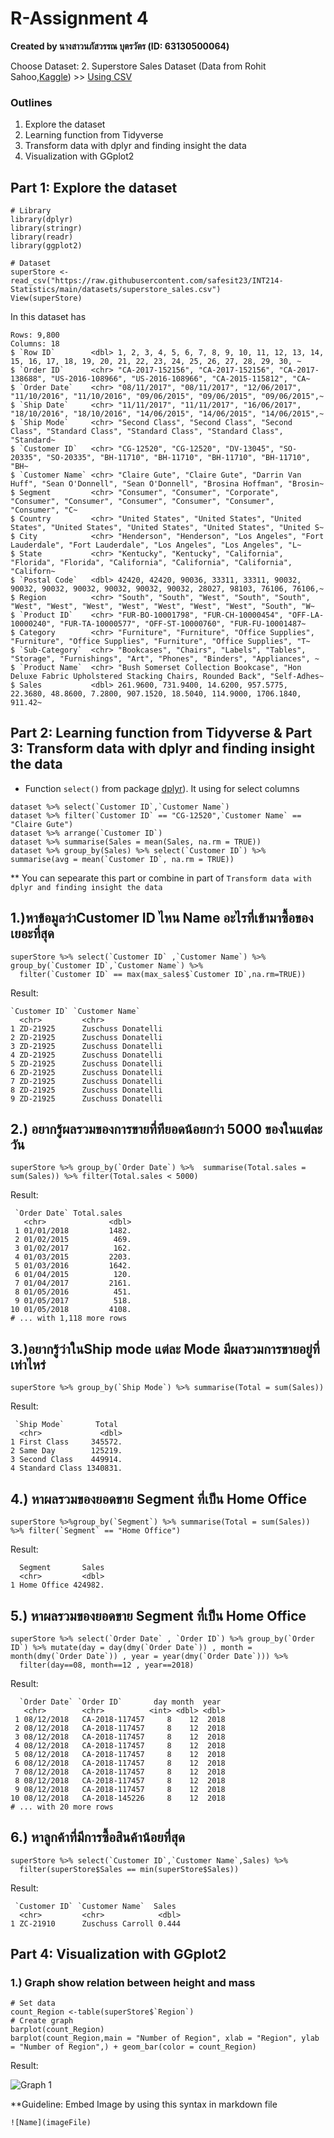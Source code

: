 # R-Assignment 4

**Created by นางสาวนภัสวรรณ บุตรวัตร (ID: 63130500064)**

Choose Dataset: 
2. Superstore Sales Dataset (Data from Rohit Sahoo,[Kaggle](https://www.kaggle.com/rohitsahoo/sales-forecasting)) >> [Using CSV](https://raw.githubusercontent.com/safesit23/INT214-Statistics/main/datasets/superstore_sales.csv)


### Outlines
1. Explore the dataset
2. Learning function from Tidyverse
3. Transform data with dplyr and finding insight the data
4. Visualization with GGplot2

## Part 1: Explore the dataset

```
# Library
library(dplyr)
library(stringr)
library(readr)
library(ggplot2)

# Dataset
superStore <- read_csv("https://raw.githubusercontent.com/safesit23/INT214-Statistics/main/datasets/superstore_sales.csv")
View(superStore)
```

In this dataset has
```
Rows: 9,800
Columns: 18
$ `Row ID`        <dbl> 1, 2, 3, 4, 5, 6, 7, 8, 9, 10, 11, 12, 13, 14, 15, 16, 17, 18, 19, 20, 21, 22, 23, 24, 25, 26, 27, 28, 29, 30, ~
$ `Order ID`      <chr> "CA-2017-152156", "CA-2017-152156", "CA-2017-138688", "US-2016-108966", "US-2016-108966", "CA-2015-115812", "CA~
$ `Order Date`    <chr> "08/11/2017", "08/11/2017", "12/06/2017", "11/10/2016", "11/10/2016", "09/06/2015", "09/06/2015", "09/06/2015",~
$ `Ship Date`     <chr> "11/11/2017", "11/11/2017", "16/06/2017", "18/10/2016", "18/10/2016", "14/06/2015", "14/06/2015", "14/06/2015",~
$ `Ship Mode`     <chr> "Second Class", "Second Class", "Second Class", "Standard Class", "Standard Class", "Standard Class", "Standard~
$ `Customer ID`   <chr> "CG-12520", "CG-12520", "DV-13045", "SO-20335", "SO-20335", "BH-11710", "BH-11710", "BH-11710", "BH-11710", "BH~
$ `Customer Name` <chr> "Claire Gute", "Claire Gute", "Darrin Van Huff", "Sean O'Donnell", "Sean O'Donnell", "Brosina Hoffman", "Brosin~
$ Segment         <chr> "Consumer", "Consumer", "Corporate", "Consumer", "Consumer", "Consumer", "Consumer", "Consumer", "Consumer", "C~
$ Country         <chr> "United States", "United States", "United States", "United States", "United States", "United States", "United S~
$ City            <chr> "Henderson", "Henderson", "Los Angeles", "Fort Lauderdale", "Fort Lauderdale", "Los Angeles", "Los Angeles", "L~
$ State           <chr> "Kentucky", "Kentucky", "California", "Florida", "Florida", "California", "California", "California", "Californ~
$ `Postal Code`   <dbl> 42420, 42420, 90036, 33311, 33311, 90032, 90032, 90032, 90032, 90032, 90032, 90032, 28027, 98103, 76106, 76106,~
$ Region          <chr> "South", "South", "West", "South", "South", "West", "West", "West", "West", "West", "West", "West", "South", "W~
$ `Product ID`    <chr> "FUR-BO-10001798", "FUR-CH-10000454", "OFF-LA-10000240", "FUR-TA-10000577", "OFF-ST-10000760", "FUR-FU-10001487~
$ Category        <chr> "Furniture", "Furniture", "Office Supplies", "Furniture", "Office Supplies", "Furniture", "Office Supplies", "T~
$ `Sub-Category`  <chr> "Bookcases", "Chairs", "Labels", "Tables", "Storage", "Furnishings", "Art", "Phones", "Binders", "Appliances", ~
$ `Product Name`  <chr> "Bush Somerset Collection Bookcase", "Hon Deluxe Fabric Upholstered Stacking Chairs, Rounded Back", "Self-Adhes~
$ Sales           <dbl> 261.9600, 731.9400, 14.6200, 957.5775, 22.3680, 48.8600, 7.2800, 907.1520, 18.5040, 114.9000, 1706.1840, 911.42~
```

## Part 2: Learning function from Tidyverse & Part 3: Transform data with dplyr and finding insight the data

- Function `select()` from package [dplyr](https://dplyr.tidyverse.org/articles/dplyr.html#select-columns-with-select)). It using for select columns

```
dataset %>% select(`Customer ID`,`Customer Name`)
dataset %>% filter(`Customer ID` == "CG-12520",`Customer Name` == "Claire Gute")
dataset %>% arrange(`Customer ID`)
dataset %>% summarise(Sales = mean(Sales, na.rm = TRUE))
dataset %>% group_by(Sales) %>% select(`Customer ID`) %>% summarise(avg = mean(`Customer ID`, na.rm = TRUE))
```
** You can sepearate this part or combine in part of `Transform data with dplyr and finding insight the data`


## 1.)หาข้อมูลว่าCustomer ID ไหน Name อะไรที่เข้ามาซื้อของเยอะที่สุด
```
superStore %>% select(`Customer ID` ,`Customer Name`) %>% group_by(`Customer ID`,`Customer Name`) %>% 
  filter(`Customer ID` == max(max_sales$`Customer ID`,na.rm=TRUE))
```

Result:

```
`Customer ID` `Customer Name`   
  <chr>         <chr>             
1 ZD-21925      Zuschuss Donatelli
2 ZD-21925      Zuschuss Donatelli
3 ZD-21925      Zuschuss Donatelli
4 ZD-21925      Zuschuss Donatelli
5 ZD-21925      Zuschuss Donatelli
6 ZD-21925      Zuschuss Donatelli
7 ZD-21925      Zuschuss Donatelli
8 ZD-21925      Zuschuss Donatelli
9 ZD-21925      Zuschuss Donatelli
```

## 2.) อยากรู้ผลรวมของการขายที่ทียอดน้อยกว่า 5000 ของในแต่ละวัน
```
superStore %>% group_by(`Order Date`) %>%  summarise(Total.sales = sum(Sales)) %>% filter(Total.sales < 5000)
```

Result:

```
 `Order Date` Total.sales
   <chr>              <dbl>
 1 01/01/2018         1482.
 2 01/02/2015          469.
 3 01/02/2017          162.
 4 01/03/2015         2203.
 5 01/03/2016         1642.
 6 01/04/2015          120.
 7 01/04/2017         2161.
 8 01/05/2016          451.
 9 01/05/2017          518.
10 01/05/2018         4108.
# ... with 1,118 more rows
```

## 3.)อยากรู้ว่าในShip mode แต่ละ Mode มีผลรวมการขายอยู่ที่เท่าไหร่
```
superStore %>% group_by(`Ship Mode`) %>% summarise(Total = sum(Sales))
```

Result:

```
 `Ship Mode`       Total
  <chr>             <dbl>
1 First Class     345572.
2 Same Day        125219.
3 Second Class    449914.
4 Standard Class 1340831.
```

## 4.) หาผลรวมของยอดขาย Segment ที่เป็น Home Office
```
superStore %>%group_by(`Segment`) %>% summarise(Total = sum(Sales)) %>% filter(`Segment` == "Home Office") 
```

Result:

```
  Segment       Sales
  <chr>         <dbl>
1 Home Office 424982.
```

## 5.) หาผลรวมของยอดขาย Segment ที่เป็น Home Office
```
superStore %>% select(`Order Date` , `Order ID`) %>% group_by(`Order ID`) %>% mutate(day = day(dmy(`Order Date`)) , month = month(dmy(`Order Date`)) , year = year(dmy(`Order Date`))) %>% 
  filter(day==08, month==12 , year==2018)
```

Result:

```
  `Order Date` `Order ID`       day month  year
   <chr>        <chr>          <int> <dbl> <dbl>
 1 08/12/2018   CA-2018-117457     8    12  2018
 2 08/12/2018   CA-2018-117457     8    12  2018
 3 08/12/2018   CA-2018-117457     8    12  2018
 4 08/12/2018   CA-2018-117457     8    12  2018
 5 08/12/2018   CA-2018-117457     8    12  2018
 6 08/12/2018   CA-2018-117457     8    12  2018
 7 08/12/2018   CA-2018-117457     8    12  2018
 8 08/12/2018   CA-2018-117457     8    12  2018
 9 08/12/2018   CA-2018-117457     8    12  2018
10 08/12/2018   CA-2018-145226     8    12  2018
# ... with 20 more rows
```
## 6.) หาลูกค้าที่มีการซื้อสินค้าน้อยที่สุด

```
superStore %>% select(`Customer ID`,`Customer Name`,Sales) %>% 
  filter(superStore$Sales == min(superStore$Sales))
```

Result:

```
 `Customer ID` `Customer Name`  Sales
  <chr>         <chr>            <dbl>
1 ZC-21910      Zuschuss Carroll 0.444
```
  

## Part 4: Visualization with GGplot2
### 1.) Graph show relation between height and mass
```
# Set data
count_Region <-table(superStore$`Region`)
# Create graph
barplot(count_Region)
barplot(count_Region,main = "Number of Region", xlab = "Region", ylab = "Number of Region",) + geom_bar(color = count_Region)
```
Result:

![Graph 1](graph1.png)

**Guideline:
Embed Image by using this syntax in markdown file
````
![Name](imageFile)
````
